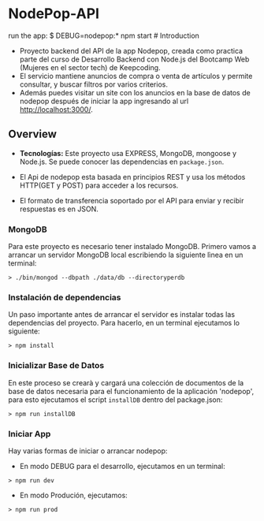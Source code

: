 # NodePop-API
 run the app:
     $ DEBUG=nodepop:* npm start
     # Introduction
- Proyecto backend del API de la app Nodepop, creada como practica parte del curso de Desarrollo Backend con Node.js del Bootcamp Web (Mujeres en el sector tech) de Keepcoding.
- El servicio mantiene anuncios de compra o venta de artículos y permite consultar,  y buscar filtros por varios criterios.
- Además puedes visitar un site con los anuncios en la base de datos de nodepop después de iniciar la app ingresando al url [http://localhost:3000/](http://localhost:3000/).

## Overview

- **Tecnologías:** Este proyecto usa EXPRESS, MongoDB, mongoose y Node.js. Se puede conocer las dependencias en `package.json`.

- El Api de nodepop esta basada en principios REST y usa los métodos HTTP(GET y POST) para acceder a los recursos.

- El formato de transferencia soportado por el API para enviar y recibir respuestas es en JSON.

### MongoDB
Para este proyecto es necesario tener instalado MongoDB. Primero vamos a arrancar un servidor MongoDB local escribiendo la siguiente lìnea en un terminal:

```shell
> ./bin/mongod --dbpath ./data/db --directoryperdb
```

### Instalación de dependencias
Un paso importante antes de arrancar el servidor es instalar todas las dependencias del proyecto. Para hacerlo, en un terminal ejecutamos lo siguiente:

```shell
> npm install
```
### Inicializar Base de Datos
En este proceso se crearà y cargará una colección de documentos de la base de datos necesaria para el funcionamiento de la aplicación 'nodepop', para esto ejecutamos el script `installDB` dentro del package.json:
```shell
> npm run installDB
```

### Iniciar App
Hay varias formas de iniciar o arrancar nodepop:
- En modo DEBUG para el desarrollo, ejecutamos en un terminal:
```shell
> npm run dev
```
- En modo Produción, ejecutamos:
```shell
> npm run prod
```
